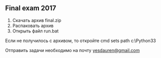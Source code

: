 ## Final exam 2017 ##

 1. Скачать архив final.zip
 2. Распаковать архив
 3. Открыть файл run.bat
 
 Если не получилось с архивом, то откройте cmd
 sets path c:\Python33


 Отправить задачи необходимо на почту yesdauren@gmail.com